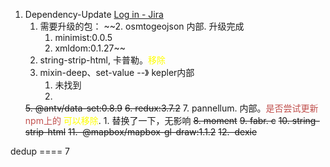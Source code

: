 1. Dependency-Update  [Log in - Jira](https://jira.grab.com/browse/IS-72403)
	1. 需要升级的包：
	~~2. osmtogeojson 内部. 升级完成
		1. minimist:0.0.5
		2. xmldom:0.1.27~~
	3. string-strip-html, 卡普勒。<font color="#ffff00">移除</font>
	4. mixin-deep、set-value --》 kepler内部
		1. 未找到
		2. 
	~~5. @antv/data-set:0.8.9~~
	~~6. redux:3.7.2~~
	7. pannellum.   内部。<font color="#c0504d">是否尝试更新npm上的</font>  <font color="#ffff00"> 可以移除</font>. 
		1. 替换了一下，无影响
	~~8. moment~~
	~~9. fabr. c~~
	~~10. string-strip-html~~
	~~11.  @mapbox/mapbox-gl-draw:1.1.2~~
	~~12.  dexie~~



dedup  ==== 7 